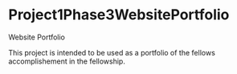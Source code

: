# Project1Phase3WebsitePortfolio
Website Portfolio



This project is intended to be used as a portfolio of the fellows accomplishement in the fellowship.
